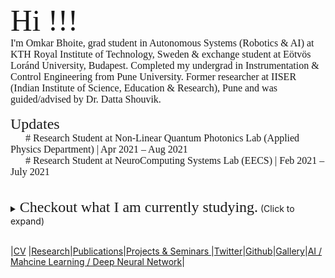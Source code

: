 <html>
<body>
  <font size="50" style="font-family:Montserrat;" >Hi !!!  </font> 
 <br>
<font size="3" style="font-family:Montserrat;" > I'm Omkar Bhoite, grad student in Autonomous Systems (Robotics & AI) at KTH Royal Institute of Technology, Sweden & exchange student at Eötvös Loránd University, Budapest. Completed my undergrad in Instrumentation & Control Engineering from Pune University.  Former researcher at IISER (Indian Institute of Science, Education & Research), Pune and was guided/advised by Dr. Datta Shouvik.</font> <br><br>
 <font size="5" style="font-family:Montserrat;" > Updates </font> 
  <font size="3" style="font-family:Montserrat;" ><br>&nbsp; &nbsp; &nbsp; # Research Student at Non-Linear Quantum Photonics Lab (Applied Physics Department) | Apr 2021 – Aug 2021 <br>
    &nbsp; &nbsp; &nbsp; # Research Student at NeuroComputing Systems Lab (EECS) | Feb 2021 – July 2021 </font> <br> <br>

</body>
</html>
<br>
<details>
      <summary><font size="5" style="font-family:Montserrat;" > Checkout what I am currently studying.</font> (Click to expand)</summary><br>
   <details>
     <summary><font size="5" style="font-family:Montserrat;" > Courses taken at KTH Royal Insitute of Technology, Sweden </font>  (Click to expand)</summary>
      <font size="3" style="font-family:Montserrat;" ><br>&nbsp; &nbsp; &nbsp; &nbsp; # Machine Learning <br>
    &nbsp; &nbsp; &nbsp; &nbsp; # Artificial Intelligence <br> &nbsp; &nbsp; &nbsp; &nbsp; # Introduction to Robotics <br> &nbsp; &nbsp; &nbsp; &nbsp; # Entrepreneurship for Engineers <br> &nbsp; &nbsp; &nbsp; &nbsp; # Distributed Aritificial Intelligence and Intelligent Agents <br> &nbsp; &nbsp; &nbsp; &nbsp; # Research Methodology and Scientific Writing <br> &nbsp; &nbsp; &nbsp; &nbsp; # Business Development Lab <br> &nbsp; &nbsp; &nbsp; &nbsp; # Technology-based Entrepreneurship <br> &nbsp; &nbsp; &nbsp; &nbsp; # Summer School - Introduction to Internet of Things </font><br>
    </details>
    <details>
      <summary><font size="5" style="font-family:Montserrat;" > Courses currently studying at ELTE, Budapest </font> (Click to expand)</summary>
      <font size="3" style="font-family:Montserrat;" ><br>&nbsp; &nbsp; &nbsp; &nbsp; # Applied Deep Learning <br>
    &nbsp; &nbsp; &nbsp; &nbsp; # Design and Analysis of Algorithms <br> &nbsp; &nbsp; &nbsp; &nbsp; # I&E Study <br> &nbsp; &nbsp; &nbsp; &nbsp; # Image and Video Processing <br> &nbsp; &nbsp; &nbsp; &nbsp; # AI Robotics <br> &nbsp; &nbsp; &nbsp; &nbsp; # System and Control Theory <br> &nbsp; &nbsp; &nbsp; &nbsp; # 3D Sensing & Sensor Fusion </font> <br> <br>
    </details>
    </details>
<br>



|[CV](https://github.com/omkarbhoite25/Doc/raw/master/Omkar_CV.pdf) |[Research](r.md)|[Publications](p.md)|[Projects & Seminars ](pro.md)|[Twitter](https://twitter.com/Omkar64737805)|[Github](https://github.com/omkarbhoite25)|[Gallery](g.md)|[AI / Mahcine Learning / Deep Neural Network](ai.md)|


